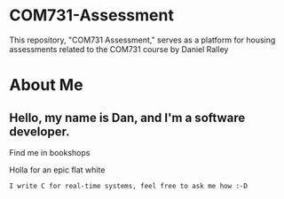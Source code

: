 # COM731-Assessment
This repository, "COM731 Assessment," serves as a platform for housing assessments related to the COM731 course by Daniel Ralley

# About Me
## Hello, my name is Dan, and I'm a software developer.
Find me in bookshops

Holla for an epic flat white

    I write C for real-time systems, feel free to ask me how :-D
